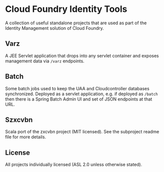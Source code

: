 # Cloud Foundry Identity Tools

A collection of useful standalone projects that are used as part of
the Identity Management solution of Cloud Foundry.

## Varz

A JEE Servlet application that drops into any servlet container and
exposes management data via `/varz` endpoints.

## Batch

Some batch jobs used to keep the UAA and Cloudcontroller databases
synchronized.  Deployed as a servlet application, e.g. if deployed as
`/batch` then there is a Spring Batch Admin UI and set of JSON
endpoints at that URL.

##  Szxcvbn

Scala port of the zxcvbn project (MIT licensed). See the subproject
readme file for more details.

## License

All projects individually licensed (ASL 2.0 unless otherwise stated).
